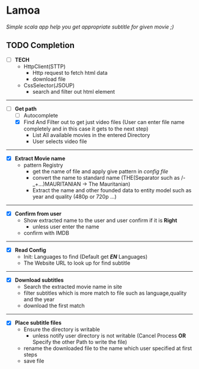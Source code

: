 # Lamoa
*Simple scala app help you get appropriate subtitle for given movie ;)*
## TODO Completion 
- [ ] **TECH**
    - HttpClient(STTP)
        - Http request to fetch html data
        - download file
    - CssSelector(JSOUP)
        - search and filter out html element 
---
- [ ] **Get path**
    - [ ] Autocomplete 
    - [X] Find And Filter out to get just video files (User can enter file name completely and in this case it gets to the next step)
        - List All available movies in the entered Directory
        - User selects video file  
---
- [x] **Extract Movie name**
    - pattern Registry
        - get the name of file and apply give pattern in *config file*
        - convert the name to standard name (THE(Separator such as /-_+...)MAURITANIAN -> The Mauritanian)        
        - Extract the name and other founded data to entity model such as year and quality (480p or 720p ...)
---
- [x] **Confirm from user**
    - Show extracted name to the user and user confirm if it is **Right**
        - unless user enter the name
    - confirm with IMDB
---
- [x] **Read Config**
    - Init: Languages to find (Default get ***EN*** Languages)
    - The Website URL to look up for find subtitle
---
- [x] **Download subtitles**
    - Search the extracted movie name in site
    - filter subtitles which is more match to file such as language,quality and the year
    -  download the first match
---
- [x] **Place subtitle files** 
    - Ensure the directory is writable
        - unless notify user directory is not writable (Cancel Process **OR** Specify the other Path to write the file)
    - rename the downloaded file to the name which user specified at first steps
    - save file